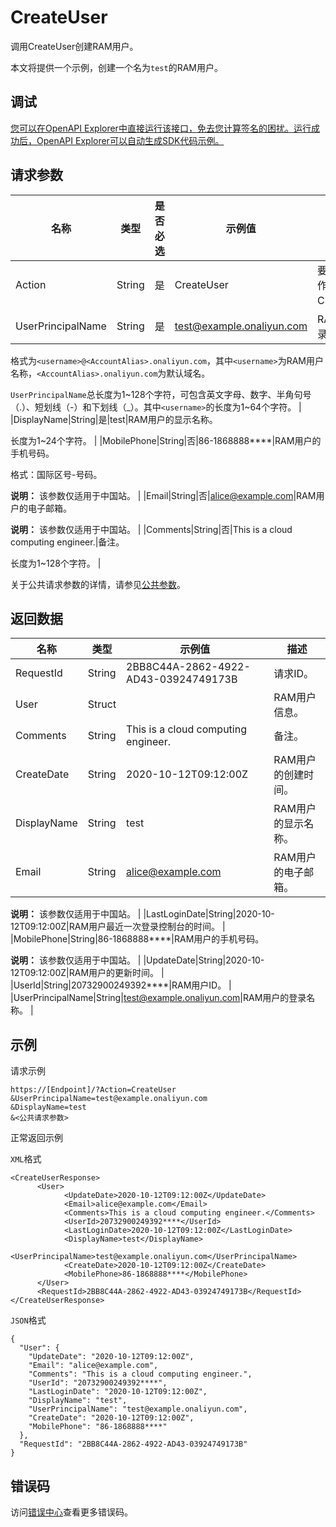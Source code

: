 # CreateUser

调用CreateUser创建RAM用户。

本文将提供一个示例，创建一个名为`test`的RAM用户。

## 调试

[您可以在OpenAPI Explorer中直接运行该接口，免去您计算签名的困扰。运行成功后，OpenAPI Explorer可以自动生成SDK代码示例。](https://api.aliyun.com/#product=Ims&api=CreateUser&type=RPC&version=2019-08-15)

## 请求参数

|名称|类型|是否必选|示例值|描述|
|--|--|----|---|--|
|Action|String|是|CreateUser|要执行的操作。取值：CreateUser。 |
|UserPrincipalName|String|是|test@example.onaliyun.com|RAM用户的登录名称。

 格式为`<username>@<AccountAlias>.onaliyun.com`，其中`<username>`为RAM用户名称，`<AccountAlias>.onaliyun.com`为默认域名。

 `UserPrincipalName`总长度为1~128个字符，可包含英文字母、数字、半角句号（.）、短划线（-）和下划线（\_）。其中`<username>`的长度为1~64个字符。 |
|DisplayName|String|是|test|RAM用户的显示名称。

 长度为1~24个字符。 |
|MobilePhone|String|否|86-1868888\*\*\*\*|RAM用户的手机号码。

 格式：国际区号-号码。

 **说明：** 该参数仅适用于中国站。 |
|Email|String|否|alice@example.com|RAM用户的电子邮箱。

 **说明：** 该参数仅适用于中国站。 |
|Comments|String|否|This is a cloud computing engineer.|备注。

 长度为1~128个字符。 |

关于公共请求参数的详情，请参见[公共参数](~~187377~~)。

## 返回数据

|名称|类型|示例值|描述|
|--|--|---|--|
|RequestId|String|2BB8C44A-2862-4922-AD43-03924749173B|请求ID。 |
|User|Struct| |RAM用户信息。 |
|Comments|String|This is a cloud computing engineer.|备注。 |
|CreateDate|String|2020-10-12T09:12:00Z|RAM用户的创建时间。 |
|DisplayName|String|test|RAM用户的显示名称。 |
|Email|String|alice@example.com|RAM用户的电子邮箱。

 **说明：** 该参数仅适用于中国站。 |
|LastLoginDate|String|2020-10-12T09:12:00Z|RAM用户最近一次登录控制台的时间。 |
|MobilePhone|String|86-1868888\*\*\*\*|RAM用户的手机号码。

 **说明：** 该参数仅适用于中国站。 |
|UpdateDate|String|2020-10-12T09:12:00Z|RAM用户的更新时间。 |
|UserId|String|20732900249392\*\*\*\*|RAM用户ID。 |
|UserPrincipalName|String|test@example.onaliyun.com|RAM用户的登录名称。 |

## 示例

请求示例

```
https://[Endpoint]/?Action=CreateUser
&UserPrincipalName=test@example.onaliyun.com
&DisplayName=test
&<公共请求参数>
```

正常返回示例

`XML`格式

```
<CreateUserResponse>
	  <User>
		    <UpdateDate>2020-10-12T09:12:00Z</UpdateDate>
		    <Email>alice@example.com</Email>
		    <Comments>This is a cloud computing engineer.</Comments>
		    <UserId>20732900249392****</UserId>
		    <LastLoginDate>2020-10-12T09:12:00Z</LastLoginDate>
		    <DisplayName>test</DisplayName>
		    <UserPrincipalName>test@example.onaliyun.com</UserPrincipalName>
		    <CreateDate>2020-10-12T09:12:00Z</CreateDate>
		    <MobilePhone>86-1868888****</MobilePhone>
	  </User>
	  <RequestId>2BB8C44A-2862-4922-AD43-03924749173B</RequestId>
</CreateUserResponse>
```

`JSON`格式

```
{
  "User": {
    "UpdateDate": "2020-10-12T09:12:00Z",
    "Email": "alice@example.com",
    "Comments": "This is a cloud computing engineer.",
    "UserId": "20732900249392****",
    "LastLoginDate": "2020-10-12T09:12:00Z",
    "DisplayName": "test",
    "UserPrincipalName": "test@example.onaliyun.com",
    "CreateDate": "2020-10-12T09:12:00Z",
    "MobilePhone": "86-1868888****"
  },
  "RequestId": "2BB8C44A-2862-4922-AD43-03924749173B"
}
```

## 错误码

访问[错误中心](https://error-center.aliyun.com/status/product/Ims)查看更多错误码。

